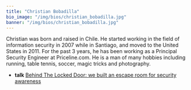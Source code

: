 ```yaml
---
title: "Christian Bobadilla"
bio_image: "/img/bios/christian_bobadilla.jpg"
banner: "/img/bios/christian_bobadilla.jpg"
---
```


Christian was born and raised in Chile. He started working in the field of information security in 2007 while in Santiago, and moved to the United States in 2011. For the past 3 years, he has been working as a Principal Security Engineer at Priceline.com. He is a man of many hobbies including running, table tennis, soccer, magic tricks and photography.

* **talk** [Behind The Locked Door: we built an escape room for security awareness](/talks/behind_the_locked_door_we_built_an_escape_room_for_security_awareness)
